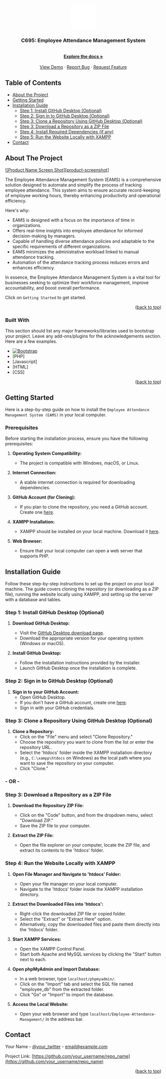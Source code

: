 <a name="readme-top"></a>

<!-- PROJECT LOGO -->
<br />
<div align="center">
  <a href="https://github.com/othneildrew/Best-README-Template">
    <img src="images/company-logo.png" alt="Logo" width="80" height="80">
  </a>

  <h3 align="center">C695: Employee Attendance Management System</h3>

  <p align="center">
    <br />
    <a href="https://github.com/Dee-17/Employee-Attendance-Management"><strong>Explore the docs »</strong></a>
    <br />
    <br />
    <a href="https://github.com/Dee-17/Employee-Attendance-Management">View Demo</a>
    ·
    <a href="https://github.com/Dee-17/Employee-Attendance-Management/issues">Report Bug</a>
    ·
    <a href="https://github.com/Dee-17/Employee-Attendance-Management/issues">Request Feature</a>
  </p>
</div>

<!-- MAIN CONTENTS -->
## Table of Contents
- [About the Project](#about-the-project)
- [Getting Started](#getting-started)
- [Installation Guide](#installation-guide)
  - [Step 1: Install GitHub Desktop (Optional)](#step-1-install-github-desktop-optional)
  - [Step 2: Sign in to GitHub Desktop (Optional)](#step-2-sign-in-to-github-desktop-optional)
  - [Step 3: Clone a Repository Using GitHub Desktop (Optional)](#step-3-clone-a-repository-using-github-desktop-optional)
  - [Step 3: Download a Repository as a ZIP File](#step-3-download-a-repository-as-a-zip-file)
  - [Step 4: Install Required Dependencies (if any)](#step-4-install-required-dependencies-if-any)
  - [Step 5: Run the Website Locally with XAMPP](#step-5-run-the-website-locally-with-xampp)
- [Contact](#contact)

## About The Project

[![Product Name Screen Shot][product-screenshot]](https://example.com)

The Employee Attendance Management System (EAMS) is a comprehensive solution designed to automate and simplify the process of tracking employee attendance. This system aims to ensure accurate record-keeping of employee working hours, thereby enhancing productivity and operational efficiency.

Here's why:
* EAMS is designed with a focus on the importance of time in organizations.
* Offers real-time insights into employee attendance for informed decision-making by managers.
* Capable of handling diverse attendance policies and adaptable to the specific requirements of different organizations.
* EAMS minimizes the administrative workload linked to manual attendance tracking.
* Automation of the attendance tracking process reduces errors and enhances efficiency.

In essence, the Employee Attendance Management System is a vital tool for businesses seeking to optimize their workforce management, improve accountability, and boost overall performance. 

Click on `Getting Started` to get started.

<p align="right">(<a href="#readme-top">back to top</a>)</p>

### Built With

This section should list any major frameworks/libraries used to bootstrap your project. Leave any add-ons/plugins for the acknowledgements section. Here are a few examples.


* [![Bootstrap][Bootstrap.com]][Bootstrap-url]
* [PHP]
* [Javascript]
* [HTML]
* [CSS]

<p align="right">(<a href="#readme-top">back to top</a>)</p>


<!-- GETTING STARTED -->

## Getting Started

Here is a step-by-step guide on how to install the `Employee Attendance Management System (EAMS)` in your local computer.  

### Prerequisites
 
Before starting the installation process, ensure you have the following prerequisites:

1. **Operating System Compatibility:**
   - The project is compatible with Windows, macOS, or Linux.

2. **Internet Connection:**
   - A stable internet connection is required for downloading dependencies.

3. **GitHub Account (for Cloning):**
   - If you plan to clone the repository, you need a GitHub account. Create one [here](https://github.com/join).

4. **XAMPP Installation:**
   - XAMPP should be installed on your local machine. Download it [here](https://www.apachefriends.org/index.html).

5. **Web Browser:**
   - Ensure that your local computer can open a web server that supports PHP.


## Installation Guide

Follow these step-by-step instructions to set up the project on your local machine. The guide covers cloning the repository (or downloading as a ZIP file), running the website locally using XAMPP, and setting up the server with a database and tables.

### Step 1: Install GitHub Desktop (Optional)

1. **Download GitHub Desktop:**
   - Visit the [GitHub Desktop download page](https://desktop.github.com/).
   - Download the appropriate version for your operating system (Windows or macOS).

2. **Install GitHub Desktop:**
   - Follow the installation instructions provided by the installer.
   - Launch GitHub Desktop once the installation is complete.

### Step 2: Sign in to GitHub Desktop (Optional)

1. **Sign in to your GitHub Account:**
   - Open GitHub Desktop.
   - If you don't have a GitHub account, create one [here](https://github.com/join).
   - Sign in with your GitHub credentials.

### Step 3: Clone a Repository Using GitHub Desktop (Optional)

1. **Clone a Repository:**
   - Click on the "File" menu and select "Clone Repository."
   - Choose the repository you want to clone from the list or enter the repository URL.
   - Select the 'htdocs' folder inside the XAMPP installation directory (e.g., `C:\xampp\htdocs` on Windows) as the local path where you want to save the repository on your computer.
   - Click "Clone."

### - OR -

### Step 3: Download a Repository as a ZIP File


1. **Download the Repository ZIP File:**
   - Click on the "Code" button, and from the dropdown menu, select "Download ZIP."
   - Save the ZIP file to your computer.

2. **Extract the ZIP File:**
   - Open the file explorer on your computer, locate the ZIP file, and extract its contents to the 'htdocs' folder.


### Step 4: Run the Website Locally with XAMPP

1. **Open File Manager and Navigate to 'htdocs' Folder:**
   - Open your file manager on your local computer.
   - Navigate to the 'htdocs' folder inside the XAMPP installation directory.

2. **Extract the Downloaded Files into 'htdocs':**
   - Right-click the downloaded ZIP file or copied folder.
   - Select the "Extract" or "Extract Here" option.
   - Alternatively, copy the downloaded files and paste them directly into the 'htdocs' folder.

3. **Start XAMPP Services:**
   - Open the XAMPP Control Panel.
   - Start both Apache and MySQL services by clicking the "Start" button next to each.

4. **Open phpMyAdmin and Import Database:**
   - In a web browser, type `localhost/phpmyadmin/`.
   - Click on the "Import" tab and select the SQL file named "employee_db" from the extracted folder.
   - Click "Go" or "Import" to import the database.

5. **Access the Local Website:**
   - Open your web browser and type `localhost/Employee-Attendance-Management/` in the address bar.


<!-- CONTACT -->

## Contact

Your Name - [@your_twitter](https://twitter.com/your_username) - email@example.com

Project Link: [https://github.com/your_username/repo_name](https://github.com/your_username/repo_name)

<p align="right">(<a href="#readme-top">back to top</a>)</p>


<!-- MARKDOWN LINKS & IMAGES -->
[Bootstrap.com]: https://img.shields.io/badge/Bootstrap-563D7C?style=for-the-badge&logo=bootstrap&logoColor=white
[Bootstrap-url]: https://getbootstrap.com
[PHP.com]: https://img.shields.io/badge/PHP-7A86B8?style=for-the-badge&logo=PHP&logoColor=white
[Javascript.com]: https://img.shields.io/badge/Javascript-EDD84B?style=for-the-badge&logo=Javascript&logoColor=white
[HTML.com]: https://img.shields.io/badge/HTML-E34B24?style=for-the-badge&logo=HTML&logoColor=white
[CSS.com]: https://img.shields.io/badge/CSS-1370B5?style=for-the-badge&logo=css&logoColor=white




